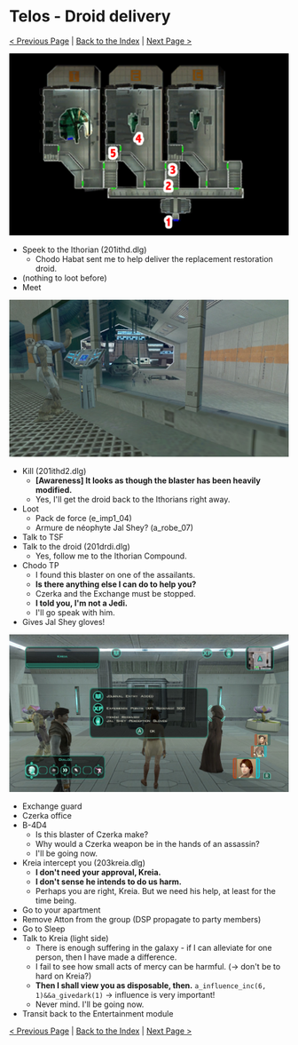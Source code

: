 # Telos - Droid delivery

[< Previous Page](./05_Telos.md) |
[Back to the Index](../index.md) |
[Next Page >](./07_Telos.md)

![](img/06_Telos/06_Telos_map.png)

- Speek to the Ithorian (201ithd.dlg)
  - Chodo Habat sent me to help deliver the replacement restoration droid.
- (nothing to loot before)
- Meet

![496B29F6-B6DA-4735-8C2F-CFF2BCDDEBB8_1_105_c.jpeg](img/06_Telos/496B29F6-B6DA-4735-8C2F-CFF2BCDDEBB8_1_105_c.jpeg)

- Kill (201ithd2.dlg)
  - **[Awareness] It looks as though the blaster has been heavily modified.**
  - Yes, I'll get the droid back to the Ithorians right away.
- Loot
  - Pack de force (e_imp1_04)
  - Armure de néophyte Jal Shey? (a_robe_07)
- Talk to TSF
- Talk to the droid (201drdi.dlg)
  - Yes, follow me to the Ithorian Compound.
- Chodo TP
  - I found this blaster on one of the assailants.
  - **Is there anything else I can do to help you?**
  - Czerka and the Exchange must be stopped.
  - **I told you, I'm not a Jedi.**
  - I'll go speak with him.
- Gives Jal Shey gloves!

![2025051816140000-09283F1FC0B01C5416AE2622190758FC.jpg](img/06_Telos/2025051816140000-09283F1FC0B01C5416AE2622190758FC.jpg)

- Exchange guard
- Czerka office
- B-4D4
  - Is this blaster of Czerka make?
  - Why would a Czerka weapon be in the hands of an assassin?
  - I'll be going now.
- Kreia intercept you (203kreia.dlg)
  - **I don't need your approval, Kreia.**
  - **I don't sense he intends to do us harm.**
  - Perhaps you are right, Kreia. But we need his help, at least for the time being.
- Go to your apartment
- Remove Atton from the group (DSP propagate to party members)
- Go to Sleep
- Talk to Kreia (light side)
    - There is enough suffering in the galaxy - if I can alleviate for one person, then I have made a difference.
    - I fail to see how small acts of mercy can be harmful. (-> don't be to hard on Kreia?)
    - **Then I shall view you as disposable, then.** `a_influence_inc(6, 1)&&a_givedark(1)` -> influence is very important!
    - Never mind. I'll be going now.
- Transit back to the Entertainment module

[< Previous Page](./05_Telos.md) |
[Back to the Index](../index.md) |
[Next Page >](./07_Telos.md)

